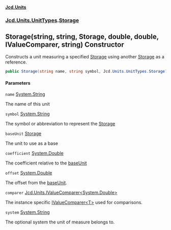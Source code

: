 #### [Jcd.Units](index.md 'index')
### [Jcd.Units.UnitTypes](Jcd.Units.UnitTypes.md 'Jcd.Units.UnitTypes').[Storage](Storage.md 'Jcd.Units.UnitTypes.Storage')

## Storage(string, string, Storage, double, double, IValueComparer<double>, string) Constructor

Constructs a unit measuring a specified [Storage](Storage.md 'Jcd.Units.UnitTypes.Storage') using another [Storage](Storage.md 'Jcd.Units.UnitTypes.Storage') as a reference.

```csharp
public Storage(string name, string symbol, Jcd.Units.UnitTypes.Storage? baseUnit=null, double coefficient=1.0, double offset=0.0, Jcd.Units.IValueComparer<double>? comparer=null, string system="");
```
#### Parameters

<a name='Jcd.Units.UnitTypes.Storage.Storage(string,string,Jcd.Units.UnitTypes.Storage,double,double,Jcd.Units.IValueComparer_double_,string).name'></a>

`name` [System.String](https://docs.microsoft.com/en-us/dotnet/api/System.String 'System.String')

The name of this unit

<a name='Jcd.Units.UnitTypes.Storage.Storage(string,string,Jcd.Units.UnitTypes.Storage,double,double,Jcd.Units.IValueComparer_double_,string).symbol'></a>

`symbol` [System.String](https://docs.microsoft.com/en-us/dotnet/api/System.String 'System.String')

The symbol or abbreviation to represent the [Storage](Storage.md 'Jcd.Units.UnitTypes.Storage')

<a name='Jcd.Units.UnitTypes.Storage.Storage(string,string,Jcd.Units.UnitTypes.Storage,double,double,Jcd.Units.IValueComparer_double_,string).baseUnit'></a>

`baseUnit` [Storage](Storage.md 'Jcd.Units.UnitTypes.Storage')

The unit to use as a base

<a name='Jcd.Units.UnitTypes.Storage.Storage(string,string,Jcd.Units.UnitTypes.Storage,double,double,Jcd.Units.IValueComparer_double_,string).coefficient'></a>

`coefficient` [System.Double](https://docs.microsoft.com/en-us/dotnet/api/System.Double 'System.Double')

The coefficient relative to the [baseUnit](Storage..ctor.Sbj6yXsyVbv1ivBpO9jrIA.md#Jcd.Units.UnitTypes.Storage.Storage(string,string,Jcd.Units.UnitTypes.Storage,double,double,Jcd.Units.IValueComparer_double_,string).baseUnit 'Jcd.Units.UnitTypes.Storage.Storage(string, string, Jcd.Units.UnitTypes.Storage, double, double, Jcd.Units.IValueComparer<double>, string).baseUnit')

<a name='Jcd.Units.UnitTypes.Storage.Storage(string,string,Jcd.Units.UnitTypes.Storage,double,double,Jcd.Units.IValueComparer_double_,string).offset'></a>

`offset` [System.Double](https://docs.microsoft.com/en-us/dotnet/api/System.Double 'System.Double')

The offset from the [baseUnit](Storage..ctor.Sbj6yXsyVbv1ivBpO9jrIA.md#Jcd.Units.UnitTypes.Storage.Storage(string,string,Jcd.Units.UnitTypes.Storage,double,double,Jcd.Units.IValueComparer_double_,string).baseUnit 'Jcd.Units.UnitTypes.Storage.Storage(string, string, Jcd.Units.UnitTypes.Storage, double, double, Jcd.Units.IValueComparer<double>, string).baseUnit').

<a name='Jcd.Units.UnitTypes.Storage.Storage(string,string,Jcd.Units.UnitTypes.Storage,double,double,Jcd.Units.IValueComparer_double_,string).comparer'></a>

`comparer` [Jcd.Units.IValueComparer&lt;](IValueComparer_T_.md 'Jcd.Units.IValueComparer<T>')[System.Double](https://docs.microsoft.com/en-us/dotnet/api/System.Double 'System.Double')[&gt;](IValueComparer_T_.md 'Jcd.Units.IValueComparer<T>')

The instance specific [IValueComparer&lt;T&gt;](IValueComparer_T_.md 'Jcd.Units.IValueComparer<T>') used for comparisons.

<a name='Jcd.Units.UnitTypes.Storage.Storage(string,string,Jcd.Units.UnitTypes.Storage,double,double,Jcd.Units.IValueComparer_double_,string).system'></a>

`system` [System.String](https://docs.microsoft.com/en-us/dotnet/api/System.String 'System.String')

The optional system the unit of measure belongs to.